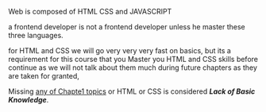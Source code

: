 Web is composed of HTML CSS and JAVASCRIPT

a frontend developer is not a frontend developer unless he master these three languages.

for HTML and CSS we will go very very very fast on basics, but its a requirement for this course that you Master you HTML and CSS skills before continue as we will not talk about them much during future chapters as they are taken for granted, 

Missing [any of Chapte1 topics](chapter_1) or HTML or CSS is considered ***Lack of Basic Knowledge***.